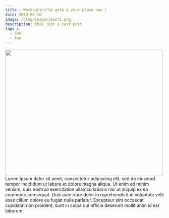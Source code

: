 ```yaml
---
title : Workcation^%4 get& & your place now !
date: 2020-03-10
image: /blog/images/post1.png
description: this just a test post
tags : 
  - one
  - two
---
```


<img src="/blog/images/post1.png"  class="my-4 mx-auto" width="500" height="400">
Lorem ipsum dolor sit amet, consectetur adipiscing elit, sed do eiusmod tempor incididunt ut labore et dolore magna aliqua. Ut enim ad minim veniam, quis nostrud exercitation ullamco laboris nisi ut aliquip ex ea commodo consequat. Duis aute irure dolor in reprehenderit in voluptate velit esse cillum dolore eu fugiat nulla pariatur. Excepteur sint occaecat cupidatat non proident, sunt in culpa qui officia deserunt mollit anim id est laborum.